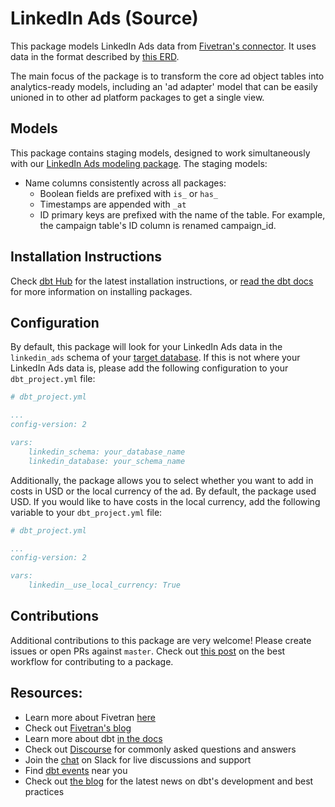 # LinkedIn Ads (Source)

This package models LinkedIn Ads data from [Fivetran's connector](https://fivetran.com/docs/applications/linkedin-ads). It uses data in the format described by [this ERD](https://docs.google.com/presentation/d/1nwR5efra1p3S1uOwUgU9Wdx7WBKXE7onxNDffK0IpgM/edit#slide=id.g311502b468_5_443).

The main focus of the package is to transform the core ad object tables into analytics-ready models, including an 'ad adapter' model that can be easily unioned in to other ad platform packages to get a single view. 

## Models

This package contains staging models, designed to work simultaneously with our [LinkedIn Ads modeling package](https://github.com/fivetran/dbt_linkedin). The staging models:

* Name columns consistently across all packages:
    * Boolean fields are prefixed with `is_` or `has_`
    * Timestamps are appended with `_at`
    * ID primary keys are prefixed with the name of the table. For example, the campaign table's ID column is renamed campaign_id.

## Installation Instructions
Check [dbt Hub](https://hub.getdbt.com/) for the latest installation instructions, or [read the dbt docs](https://docs.getdbt.com/docs/package-management) for more information on installing packages.

## Configuration
By default, this package will look for your LinkedIn Ads data in the `linkedin_ads` schema of your [target database](https://docs.getdbt.com/docs/running-a-dbt-project/using-the-command-line-interface/configure-your-profile). If this is not where your LinkedIn Ads data is, please add the following configuration to your `dbt_project.yml` file:

```yml
# dbt_project.yml

...
config-version: 2

vars:
    linkedin_schema: your_database_name
    linkedin_database: your_schema_name 
```

Additionally, the package allows you to select whether you want to add in costs in USD or the local currency of the ad. By default, the package used USD. If you would like to have costs in the local currency, add the following variable to your `dbt_project.yml` file:

```yml
# dbt_project.yml

...
config-version: 2

vars:
    linkedin__use_local_currency: True
```


## Contributions

Additional contributions to this package are very welcome! Please create issues
or open PRs against `master`. Check out 
[this post](https://discourse.getdbt.com/t/contributing-to-a-dbt-package/657) 
on the best workflow for contributing to a package.

## Resources:
- Learn more about Fivetran [here](https://fivetran.com/docs)
- Check out [Fivetran's blog](https://fivetran.com/blog)
- Learn more about dbt [in the docs](https://docs.getdbt.com/docs/introduction)
- Check out [Discourse](https://discourse.getdbt.com/) for commonly asked questions and answers
- Join the [chat](http://slack.getdbt.com/) on Slack for live discussions and support
- Find [dbt events](https://events.getdbt.com) near you
- Check out [the blog](https://blog.getdbt.com/) for the latest news on dbt's development and best practices
